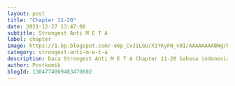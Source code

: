 ```yaml
---
layout: post 
title: "Chapter 11-20"
date: 2021-12-27 13:47:08
subtitle: Strongest Anti M E T A
label: chapter
image: https://1.bp.blogspot.com/-e6p_CvJiLGU/X1YKyFN_v8I/AAAAAAAABWg/hp42ZXRhDCM2OSS6UK7nQIvOH3mrpN-eQCLcBGAsYHQ/s72-c/Strongest-Anti-M.E.T.A-Bahasa-Indonesia.jpg
category: strongest-anti-m-e-t-a
description: baca Strongest Anti M E T A Chapter 11-20 bahasa indonesia 
author: Postkomik
blogId: 1304774009483470602
---
```

